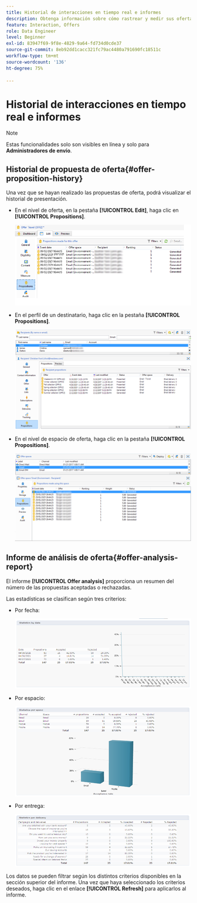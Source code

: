 ```yaml
---
title: Historial de interacciones en tiempo real e informes
description: Obtenga información sobre cómo rastrear y medir sus ofertas con la interacción de Campaign
feature: Interaction, Offers
role: Data Engineer
level: Beginner
exl-id: 83947f69-9f8e-4829-9a64-fd734d0cde37
source-git-commit: 8eb92dd1cacc321fc79ac4480a791690fc18511c
workflow-type: tm+mt
source-wordcount: '136'
ht-degree: 75%

---
```


# Historial de interacciones en tiempo real e informes

>[!NOTE]
>
>Estas funcionalidades solo son visibles en línea y solo para **Administradores de envío**.

## Historial de propuesta de oferta{#offer-proposition-history}

Una vez que se hayan realizado las propuestas de oferta, podrá visualizar el historial de presentación.

* En el nivel de oferta, en la pestaña **[!UICONTROL Edit]**, haga clic en **[!UICONTROL Propositions]**.

  ![](assets/offer_followup_006.png)

* En el perfil de un destinatario, haga clic en la pestaña **[!UICONTROL Propositions]**.

  ![](assets/offer_followup_002.png)

* En el nivel de espacio de oferta, haga clic en la pestaña **[!UICONTROL Propositions]**.

  ![](assets/offer_space_prop_001_b.png)

## Informe de análisis de oferta{#offer-analysis-report}

El informe **[!UICONTROL Offer analysis]** proporciona un resumen del número de las propuestas aceptadas o rechazadas.

Las estadísticas se clasifican según tres criterios:

* Por fecha:

  ![](assets/offer_report_perdate.png)

* Por espacio:

  ![](assets/offer_report_perspaces.png)

* Por entrega:

  ![](assets/offer_report_perdeliveries.png)

Los datos se pueden filtrar según los distintos criterios disponibles en la sección superior del informe. Una vez que haya seleccionado los criterios deseados, haga clic en el enlace **[!UICONTROL Refresh]** para aplicarlos al informe.
